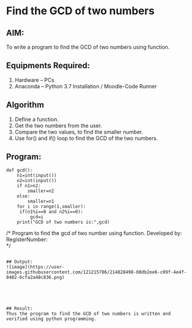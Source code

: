 # Find the GCD of two numbers

## AIM:
To write a program to find the GCD of two numbers using function.

## Equipments Required:
1. Hardware – PCs
2. Anaconda – Python 3.7 Installation / Moodle-Code Runner

## Algorithm
1. Define a function.
2. Get the two numbers from the user.
3. Compare the two values, to find the smaller number.
4. Use for() and if() loop to find the GCD of the two numbers.

## Program:
```
def gcd():
    n1=int(input())
    n2=int(input())
    if n1>n2:
        smaller=n2
    else:
        smaller=n1
    for i in range(1,smaller):
     if(n1%i==0 and n2%i==0):
         gcd=i
    print("GCD of two numbers is:",gcd)
```
/*
Program to find the gcd of two number using function.
Developed by: 
RegisterNumber:  
*/
```

## Output:
![image](https://user-images.githubusercontent.com/121215786/214828498-08db2ee6-c09f-4e4f-8402-6cfa2a48c836.png)





## Result:
Thus the program to find the GCD of two numbers is written and verified using python programming.
